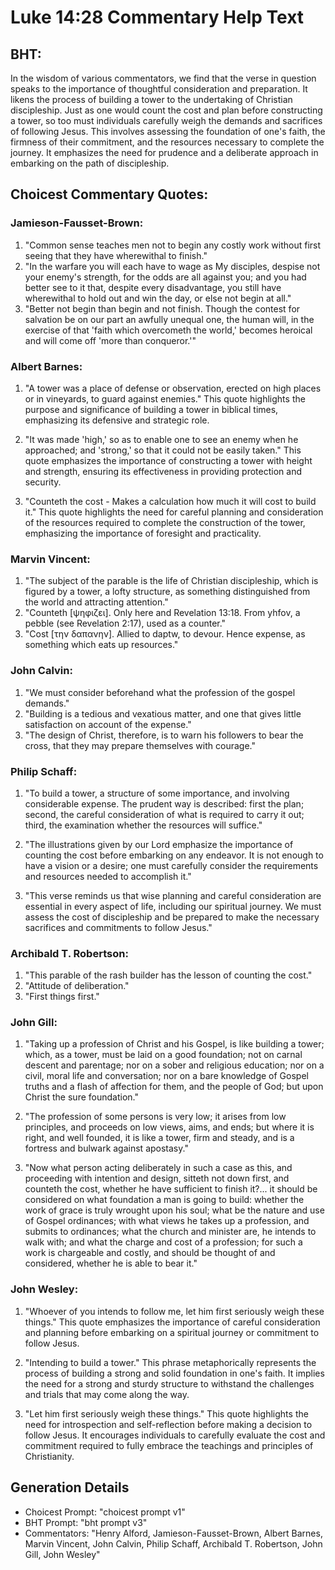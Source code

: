 # Luke 14:28 Commentary Help Text

## BHT:
In the wisdom of various commentators, we find that the verse in question speaks to the importance of thoughtful consideration and preparation. It likens the process of building a tower to the undertaking of Christian discipleship. Just as one would count the cost and plan before constructing a tower, so too must individuals carefully weigh the demands and sacrifices of following Jesus. This involves assessing the foundation of one's faith, the firmness of their commitment, and the resources necessary to complete the journey. It emphasizes the need for prudence and a deliberate approach in embarking on the path of discipleship.

## Choicest Commentary Quotes:
### Jamieson-Fausset-Brown:
1. "Common sense teaches men not to begin any costly work without first seeing that they have wherewithal to finish."
2. "In the warfare you will each have to wage as My disciples, despise not your enemy's strength, for the odds are all against you; and you had better see to it that, despite every disadvantage, you still have wherewithal to hold out and win the day, or else not begin at all."
3. "Better not begin than begin and not finish. Though the contest for salvation be on our part an awfully unequal one, the human will, in the exercise of that 'faith which overcometh the world,' becomes heroical and will come off 'more than conqueror.'"

### Albert Barnes:
1. "A tower was a place of defense or observation, erected on high places or in vineyards, to guard against enemies." This quote highlights the purpose and significance of building a tower in biblical times, emphasizing its defensive and strategic role.

2. "It was made 'high,' so as to enable one to see an enemy when he approached; and 'strong,' so that it could not be easily taken." This quote emphasizes the importance of constructing a tower with height and strength, ensuring its effectiveness in providing protection and security.

3. "Counteth the cost - Makes a calculation how much it will cost to build it." This quote highlights the need for careful planning and consideration of the resources required to complete the construction of the tower, emphasizing the importance of foresight and practicality.

### Marvin Vincent:
1. "The subject of the parable is the life of Christian discipleship, which is figured by a tower, a lofty structure, as something distinguished from the world and attracting attention."
2. "Counteth [ψηφιζει]. Only here and Revelation 13:18. From yhfov, a pebble (see Revelation 2:17), used as a counter."
3. "Cost [την δαπανην]. Allied to daptw, to devour. Hence expense, as something which eats up resources."

### John Calvin:
1. "We must consider beforehand what the profession of the gospel demands."
2. "Building is a tedious and vexatious matter, and one that gives little satisfaction on account of the expense."
3. "The design of Christ, therefore, is to warn his followers to bear the cross, that they may prepare themselves with courage."

### Philip Schaff:
1. "To build a tower, a structure of some importance, and involving considerable expense. The prudent way is described: first the plan; second, the careful consideration of what is required to carry it out; third, the examination whether the resources will suffice."

2. "The illustrations given by our Lord emphasize the importance of counting the cost before embarking on any endeavor. It is not enough to have a vision or a desire; one must carefully consider the requirements and resources needed to accomplish it."

3. "This verse reminds us that wise planning and careful consideration are essential in every aspect of life, including our spiritual journey. We must assess the cost of discipleship and be prepared to make the necessary sacrifices and commitments to follow Jesus."

### Archibald T. Robertson:
1. "This parable of the rash builder has the lesson of counting the cost." 
2. "Attitude of deliberation." 
3. "First things first."

### John Gill:
1. "Taking up a profession of Christ and his Gospel, is like building a tower; which, as a tower, must be laid on a good foundation; not on carnal descent and parentage; nor on a sober and religious education; nor on a civil, moral life and conversation; nor on a bare knowledge of Gospel truths and a flash of affection for them, and the people of God; but upon Christ the sure foundation." 

2. "The profession of some persons is very low; it arises from low principles, and proceeds on low views, aims, and ends; but where it is right, and well founded, it is like a tower, firm and steady, and is a fortress and bulwark against apostasy."

3. "Now what person acting deliberately in such a case as this, and proceeding with intention and design, sitteth not down first, and counteth the cost, whether he have sufficient to finish it?... it should be considered on what foundation a man is going to build: whether the work of grace is truly wrought upon his soul; what be the nature and use of Gospel ordinances; with what views he takes up a profession, and submits to ordinances; what the church and minister are, he intends to walk with; and what the charge and cost of a profession; for such a work is chargeable and costly, and should be thought of and considered, whether he is able to bear it."

### John Wesley:
1. "Whoever of you intends to follow me, let him first seriously weigh these things." This quote emphasizes the importance of careful consideration and planning before embarking on a spiritual journey or commitment to follow Jesus.

2. "Intending to build a tower." This phrase metaphorically represents the process of building a strong and solid foundation in one's faith. It implies the need for a strong and sturdy structure to withstand the challenges and trials that may come along the way.

3. "Let him first seriously weigh these things." This quote highlights the need for introspection and self-reflection before making a decision to follow Jesus. It encourages individuals to carefully evaluate the cost and commitment required to fully embrace the teachings and principles of Christianity.


## Generation Details
- Choicest Prompt: "choicest prompt v1"
- BHT Prompt: "bht prompt v3"
- Commentators: "Henry Alford, Jamieson-Fausset-Brown, Albert Barnes, Marvin Vincent, John Calvin, Philip Schaff, Archibald T. Robertson, John Gill, John Wesley"
